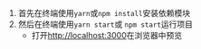1. 首先在终端使用`yarn`或`npm install`安装依赖模块
2. 然后在终端使用`yarn start`或 `npm start`运行项目
   - 打开[http://localhost:3000](http://localhost:3000)在浏览器中预览

